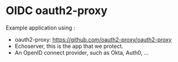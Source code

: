# OIDC oauth2-proxy

Example application using :

- oauth2-proxy: https://github.com/oauth2-proxy/oauth2-proxy
- Echoserver, this is the app that we protect.
- An OpenID connect provider, such as Okta, Auth0, ...


